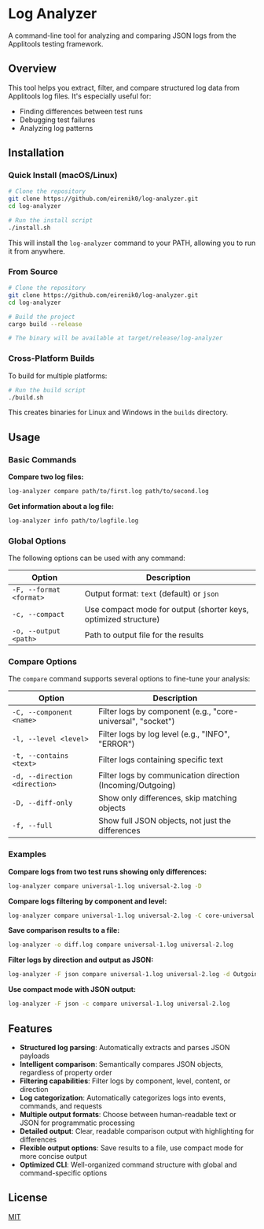 # Log Analyzer

A command-line tool for analyzing and comparing JSON logs from the Applitools testing framework.

## Overview

This tool helps you extract, filter, and compare structured log data from Applitools log files. It's especially useful for:

- Finding differences between test runs
- Debugging test failures
- Analyzing log patterns

## Installation

### Quick Install (macOS/Linux)

```bash
# Clone the repository
git clone https://github.com/eirenik0/log-analyzer.git
cd log-analyzer

# Run the install script
./install.sh
```

This will install the `log-analyzer` command to your PATH, allowing you to run it from anywhere.

### From Source

```bash
# Clone the repository
git clone https://github.com/eirenik0/log-analyzer.git
cd log-analyzer

# Build the project
cargo build --release

# The binary will be available at target/release/log-analyzer
```

### Cross-Platform Builds

To build for multiple platforms:

```bash
# Run the build script
./build.sh
```

This creates binaries for Linux and Windows in the `builds` directory.

## Usage

### Basic Commands

**Compare two log files:**
```bash
log-analyzer compare path/to/first.log path/to/second.log
```

**Get information about a log file:**
```bash
log-analyzer info path/to/logfile.log
```

### Global Options

The following options can be used with any command:

| Option | Description |
|--------|-------------|
| `-F, --format <format>` | Output format: `text` (default) or `json` |
| `-c, --compact` | Use compact mode for output (shorter keys, optimized structure) |
| `-o, --output <path>` | Path to output file for the results |

### Compare Options

The `compare` command supports several options to fine-tune your analysis:

| Option | Description |
|--------|-------------|
| `-C, --component <name>` | Filter logs by component (e.g., "core-universal", "socket") |
| `-l, --level <level>` | Filter logs by log level (e.g., "INFO", "ERROR") |
| `-t, --contains <text>` | Filter logs containing specific text |
| `-d, --direction <direction>` | Filter logs by communication direction (Incoming/Outgoing) |
| `-D, --diff-only` | Show only differences, skip matching objects |
| `-f, --full` | Show full JSON objects, not just the differences |

### Examples

**Compare logs from two test runs showing only differences:**
```bash
log-analyzer compare universal-1.log universal-2.log -D
```

**Compare logs filtering by component and level:**
```bash
log-analyzer compare universal-1.log universal-2.log -C core-universal -l ERROR
```

**Save comparison results to a file:**
```bash
log-analyzer -o diff.log compare universal-1.log universal-2.log
```

**Filter logs by direction and output as JSON:**
```bash
log-analyzer -F json compare universal-1.log universal-2.log -d Outgoing
```

**Use compact mode with JSON output:**
```bash
log-analyzer -F json -c compare universal-1.log universal-2.log
```

## Features

- **Structured log parsing**: Automatically extracts and parses JSON payloads
- **Intelligent comparison**: Semantically compares JSON objects, regardless of property order
- **Filtering capabilities**: Filter logs by component, level, content, or direction
- **Log categorization**: Automatically categorizes logs into events, commands, and requests
- **Multiple output formats**: Choose between human-readable text or JSON for programmatic processing
- **Detailed output**: Clear, readable comparison output with highlighting for differences
- **Flexible output options**: Save results to a file, use compact mode for more concise output
- **Optimized CLI**: Well-organized command structure with global and command-specific options

## License

[MIT](LICENSE)
